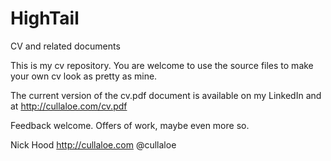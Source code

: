 HighTail
========

CV and related documents

This is my cv repository. You are welcome to use the source files to make your own cv look as pretty as mine.

The current version of the cv.pdf document is available on my LinkedIn and at http://cullaloe.com/cv.pdf

Feedback welcome. Offers of work, maybe even more so.

Nick Hood
http://cullaloe.com
@cullaloe
